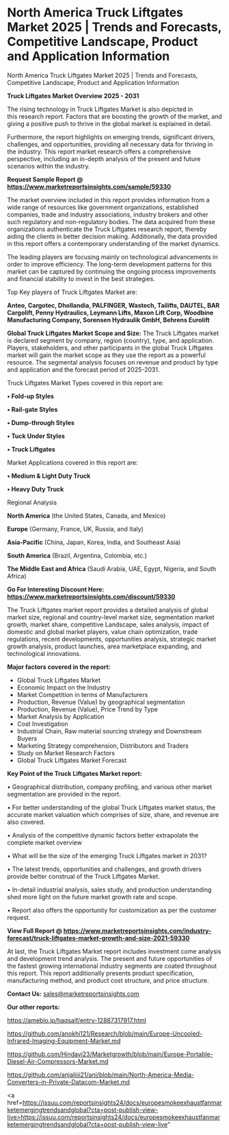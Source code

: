 # North America Truck Liftgates Market 2025 | Trends and Forecasts, Competitive Landscape, Product and Application Information
North America Truck Liftgates Market 2025 | Trends and Forecasts, Competitive Landscape, Product and Application Information

<Strong> Truck Liftgates Market Overview 2025 - 2031</strong>

The rising technology in Truck Liftgates Market is also depicted in this research report. Factors that are boosting the growth of the market, and giving a positive push to thrive in the global market is explained in detail.

Furthermore, the report highlights on emerging trends, significant drivers, challenges, and opportunities, providing all necessary data for thriving in the industry. This report market research offers a comprehensive perspective, including an in-depth analysis of the present and future scenarios within the industry.

<strong>Request Sample Report @ <a href=https://www.marketreportsinsights.com/sample/59330>https://www.marketreportsinsights.com/sample/59330</a></strong>

The market overview included in this report provides information from a wide range of resources like government organizations, established companies, trade and industry associations, industry brokers and other such regulatory and non-regulatory bodies. The data acquired from these organizations authenticate the Truck Liftgates research report, thereby aiding the clients in better decision making. Additionally, the data provided in this report offers a contemporary understanding of the market dynamics.

The leading players are focusing mainly on technological advancements in order to improve efficiency. The long-term development patterns for this market can be captured by continuing the ongoing process improvements and financial stability to invest in the best strategies.

Top Key players of Truck Liftgates Market are:

<strong>Anteo, Cargotec, Dhollandia, PALFINGER, Wastech, Tailifts, DAUTEL, BAR Cargolift, Penny Hydraulics, Leymann Lifts, Maxon Lift Corp, Woodbine Manufacturing Company, Sorensen Hydraulik GmbH, Behrens Eurolift</strong>

<strong><b>Global Truck Liftgates Market Scope and Size:</b></strong>
The Truck Liftgates market is declared segment by company, region (country), type, and application. Players, stakeholders, and other participants in the global Truck Liftgates market will gain the market scope as they use the report as a powerful resource. The segmental analysis focuses on revenue and product by type and application and the forecast period of 2025-2031.

Truck Liftgates Market Types covered in this report are:

<strong>• Fold-up Styles

• Rail-gate Styles

• Dump-through Styles

• Tuck Under Styles

• Truck Liftgates</strong>

Market Applications covered in this report are:

<strong>• Medium & Light Duty Truck

• Heavy Duty Truck</strong> 

Regional Analysis

<strong>North America</strong> (the United States, Canada, and Mexico)

<strong>Europe</strong> (Germany, France, UK, Russia, and Italy)

<strong>Asia-Pacific</strong> (China, Japan, Korea, India, and Southeast Asia)

<strong>South America</strong> (Brazil, Argentina, Colombia, etc.)

<strong>The Middle East and Africa</strong> (Saudi Arabia, UAE, Egypt, Nigeria, and South Africa)

<strong>Go For Interesting Discount Here: <a href=https://www.marketreportsinsights.com/discount/59330>https://www.marketreportsinsights.com/discount/59330</a></strong>

The Truck Liftgates market report provides a detailed analysis of global market size, regional and country-level market size, segmentation market growth, market share, competitive Landscape, sales analysis, impact of domestic and global market players, value chain optimization, trade regulations, recent developments, opportunities analysis, strategic market growth analysis, product launches, area marketplace expanding, and technological innovations.

<strong><b>Major factors covered in the report:</b></strong>
<ul>
  <li>Global Truck Liftgates Market </li>
  <li>Economic Impact on the Industry</li>
  <li>Market Competition in terms of Manufacturers</li>
  <li>Production, Revenue (Value) by geographical segmentation</li>
  <li>Production, Revenue (Value), Price Trend by Type</li>
  <li>Market Analysis by Application</li>
  <li>Cost Investigation</li>
  <li>Industrial Chain, Raw material sourcing strategy and Downstream Buyers</li>
  <li>Marketing Strategy comprehension, Distributors and Traders</li>
  <li>Study on Market Research Factors</li>
  <li>Global Truck Liftgates Market Forecast</li>
</ul>

<strong><b>Key Point of the Truck Liftgates Market report:</b></strong>

• Geographical distribution, company profiling, and various other market segmentation are provided in the report.

• For better understanding of the global Truck Liftgates market status, the accurate market valuation which comprises of size, share, and revenue are also covered.

• Analysis of the competitive dynamic factors better extrapolate the complete market overview

• What will be the size of the emerging Truck Liftgates market in 2031?

• The latest trends, opportunities and challenges, and growth drivers provide better construal of the Truck Liftgates Market.

• In-detail industrial analysis, sales study, and production understanding shed more light on the future market growth rate and scope.

• Report also offers the opportunity for customization as per the customer request.

<strong><b>View Full Report @ <a href=https://www.marketreportsinsights.com/industry-forecast/truck-liftgates-market-growth-and-size-2021-59330>https://www.marketreportsinsights.com/industry-forecast/truck-liftgates-market-growth-and-size-2021-59330</a></b></strong>


At last, the Truck Liftgates Market report includes investment come analysis and development trend analysis. The present and future opportunities of the fastest growing international industry segments are coated throughout this report. This report additionally presents product specification, manufacturing method, and product cost structure, and price structure.

<strong>Contact Us:</strong>
sales@marketreportsinsights.com

<strong>Our other reports:</strong>

<a href=https://ameblo.jp/haqsaif/entry-12887317917.html>https://ameblo.jp/haqsaif/entry-12887317917.html</a>

<a href=https://github.com/anokhi121/Research/blob/main/Europe-Uncooled-Infrared-Imaging-Equipment-Market.md>https://github.com/anokhi121/Research/blob/main/Europe-Uncooled-Infrared-Imaging-Equipment-Market.md</a>

<a href=https://github.com/Hindavi23/Marketgrowth/blob/main/Europe-Portable-Diesel-Air-Compressors-Market.md>https://github.com/Hindavi23/Marketgrowth/blob/main/Europe-Portable-Diesel-Air-Compressors-Market.md</a>

<a href=https://github.com/anjaliiii21/ani/blob/main/North-America-Media-Converters-in-Private-Datacom-Market.md>https://github.com/anjaliiii21/ani/blob/main/North-America-Media-Converters-in-Private-Datacom-Market.md</a>

<a href=https://issuu.com/reportsinsights24/docs/europesmokeexhaustfanmarketemergingtrendsandglobal?cta=post-publish-view-live>https://issuu.com/reportsinsights24/docs/europesmokeexhaustfanmarketemergingtrendsandglobal?cta=post-publish-view-live</a>"

